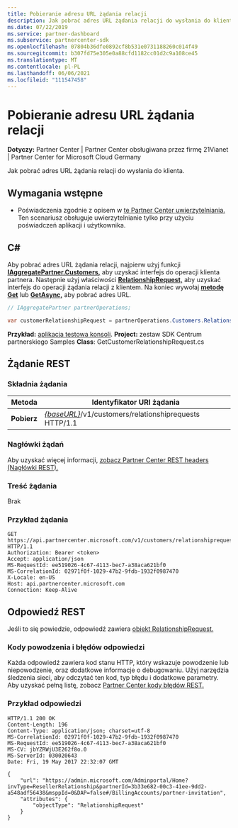 ```yaml
---
title: Pobieranie adresu URL żądania relacji
description: Jak pobrać adres URL żądania relacji do wysłania do klienta.
ms.date: 07/22/2019
ms.service: partner-dashboard
ms.subservice: partnercenter-sdk
ms.openlocfilehash: 07804b36dfe0892cf8b531e0731188260c014f49
ms.sourcegitcommit: b307fd75e305e0a88cfd1182cc01d2c9a108ce45
ms.translationtype: MT
ms.contentlocale: pl-PL
ms.lasthandoff: 06/06/2021
ms.locfileid: "111547458"
---
```

# <a name="retrieve-a-relationship-request-url"></a>Pobieranie adresu URL żądania relacji

**Dotyczy:** Partner Center | Partner Center obsługiwana przez firmę 21Vianet | Partner Center for Microsoft Cloud Germany

Jak pobrać adres URL żądania relacji do wysłania do klienta.

## <a name="prerequisites"></a>Wymagania wstępne

- Poświadczenia zgodnie z opisem w [te Partner Center uwierzytelniania.](partner-center-authentication.md) Ten scenariusz obsługuje uwierzytelnianie tylko przy użyciu poświadczeń aplikacji i użytkownika.

## <a name="c"></a>C\#

Aby pobrać adres URL żądania relacji, najpierw użyj funkcji [**IAggregatePartner.Customers,**](/dotnet/api/microsoft.store.partnercenter.ipartner.customers) aby uzyskać interfejs do operacji klienta partnera. Następnie użyj właściwości [**RelationshipRequest,**](/dotnet/api/microsoft.store.partnercenter.customers.icustomercollection.relationshiprequest) aby uzyskać interfejs do operacji żądania relacji z klientem. Na koniec wywołaj [**metodę Get**](/dotnet/api/microsoft.store.partnercenter.relationshiprequests.icustomerrelationshiprequest.get) lub [**GetAsync,**](/dotnet/api/microsoft.store.partnercenter.relationshiprequests.icustomerrelationshiprequest.getasync) aby pobrać adres URL.

``` csharp
// IAggregatePartner partnerOperations;

var customerRelationshipRequest = partnerOperations.Customers.RelationshipRequest.Get();
```

**Przykład:** [aplikacja testowa konsoli](console-test-app.md). **Project:** zestaw SDK Centrum partnerskiego Samples **Class**: GetCustomerRelationshipRequest.cs

## <a name="rest-request"></a>Żądanie REST

### <a name="request-syntax"></a>Składnia żądania

| Metoda  | Identyfikator URI żądania                                                                            |
|---------|----------------------------------------------------------------------------------------|
| **Pobierz** | [*{baseURL}*](partner-center-rest-urls.md)/v1/customers/relationshiprequests HTTP/1.1 |

### <a name="request-headers"></a>Nagłówki żądań

Aby uzyskać więcej informacji, [zobacz Partner Center REST headers (Nagłówki REST).](headers.md)

### <a name="request-body"></a>Treść żądania

Brak

### <a name="request-example"></a>Przykład żądania

```http
GET https://api.partnercenter.microsoft.com/v1/customers/relationshiprequests HTTP/1.1
Authorization: Bearer <token>
Accept: application/json
MS-RequestId: ee519026-4c67-4113-bec7-a38aca621bf0
MS-CorrelationId: 02971f0f-1029-47b2-9fdb-1932f0987470
X-Locale: en-US
Host: api.partnercenter.microsoft.com
Connection: Keep-Alive
```

## <a name="rest-response"></a>Odpowiedź REST

Jeśli to się powiedzie, odpowiedź zawiera [obiekt RelationshipRequest.](relationships-resources.md#relationshiprequest)

### <a name="response-success-and-error-codes"></a>Kody powodzenia i błędów odpowiedzi

Każda odpowiedź zawiera kod stanu HTTP, który wskazuje powodzenie lub niepowodzenie, oraz dodatkowe informacje o debugowaniu. Użyj narzędzia śledzenia sieci, aby odczytać ten kod, typ błędu i dodatkowe parametry. Aby uzyskać pełną listę, zobacz [Partner Center kody błędów REST.](error-codes.md)

### <a name="response-example"></a>Przykład odpowiedzi

```http
HTTP/1.1 200 OK
Content-Length: 196
Content-Type: application/json; charset=utf-8
MS-CorrelationId: 02971f0f-1029-47b2-9fdb-1932f0987470
MS-RequestId: ee519026-4c67-4113-bec7-a38aca621bf0
MS-CV: jbYZRWjU3E262f8o.0
MS-ServerId: 030020643
Date: Fri, 19 May 2017 22:32:07 GMT

{
    "url": "https://admin.microsoft.com/Adminportal/Home?invType=ResellerRelationship&partnerId=3b33e682-00c3-41ee-9dd2-a548adf56438&msppId=0&DAP=false#/BillingAccounts/partner-invitation",
    "attributes": {
        "objectType": "RelationshipRequest"
    }
}
```
